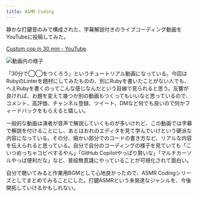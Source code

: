 ```yaml
---
title: ASMR Coding
---
```

静かな打鍵音のみで構成された、字幕解説付きのライブコーディング動画をYouTubeに投稿してみた。

[Custom cop in 30 min - YouTube](https://www.youtube.com/watch?v=HTuNoq9aEWQ)

![](https://lh3.googleusercontent.com/docs/ADP-6oGE_NlJr-_MPFvWnice9tpeck8Uxfm6X1NFHTIT1TlZzoINbh8VJwQHxNfeB0_BBTxPgB5u5byaRqi_rIYiefzIecQQurHksKzAHY_eP7n4fByDS7SUMt8mR_F96uaDZO1dEOb4V1HkXg2Aywb2mL1hwWoD0neFRAWh0PJoRVOIHLic7yp15JP__0DOQGW2RebCQTpl-bEL3D0vyRP3Ih0WPchrA5ckLCXk1E38OEmRpYoPqsLKsEpEZv9r2KlEHpDjcWsYZLtwq6CtV5MaOL9hgfissvb9NZZIvwYSEkdxPXSotADNwIOSZDj6d63YmueMJUNnvZxkLZFTRA_vd15W69UbADdF_OE2dsMIDeW_WXoKiuFCyKJMTR0I_Lv_naME45NYUnuEnFJ0BDlY7SgbG9Kc80YbUOXeBZ84tkuUbWZvce3U9x6ZLISHPS5LCRvWDUezF06nWXnq5GxDzaBtH1E8xDtR9dAHvmKB8OA-IGBBZBt1hYp7R_qSTLbxrNva5LxQo-J6s4p1x9RrwsF51VHiDls8cfwUymDz7qESONb_i-In-P0fDabXiZSAWh-jFetLMqskuhrI2Z8Ku1H7r3kBdruYFGYOfYfXIiFZXHiAaDVxIkTprVwlChf2tTILHBN5f1PfPfTNvOkhAxpwfalQCfECgyR7XHZ6Gs8APIWL1HMri5_uACXfdxnjtbLCfy2l1ll7oOUv03WKEYaKyz1M8b1_hOY17WsO3omkDFEGVH5m6hTd4FSRgE5cHaDof4VKjXs0XSP3PKVtdIPZX2-8cgudqolq73C17OAVqhvAtLtseylqs4tXkJg6OUTdq-pFlbjFZQg-jV2ve-_Zc3-INA-rL8XxuzF9dI6y1POn_mDXJ8UIV6ehMGpK4KRQ0_KyDmMDr0axZz-GUpm2vnTdVqlSOgOEbM7hcLwPjQd5dRa390LJhOXHW2RNYdcTDk6liG2vcM9hVOFkAQlTaKNEtbH8JQnv4_CkMeBXS-IxERTmVJ_8ajyFFLEHaCs6hJOl9evjdNY-4tgc43QWZL-furzs-DBDTpfSOC6nSbuCVgb1Qwfwm9OIxY6E2omVKZz1riVlABMHztaigv_9oY9PObkb_DCJspZqGLdFNSoGRYOgPY7d9PJKH7EycACaf2ANC8JfbObD1h6H4AaKerr3igdLWBs1WRtORGluFXHGUaBqzMlQ_5kBMVqnUulWUf5OF3AlnS1IVYh07EPUc1D_8KarfP8YWVpZRux2o5QTNQ "動画内の様子")

「30分で◯◯をつくろう」というチュートリアル動画になっている。今回はRubyのLinterを題材にしてみたものの、別にRubyを書いたことがない人でも、へえRubyを書くのってこんな感じなんだという目線で見られると思う。反響が良ければ、お題を変えて幾つか別の動画もつくってもいいなと思っているので、コメント、高評価、チャンネル登録、ツイート、DMなど何でも良いので何かフィードバックをもらえると嬉しい。

一般的な動画は演者が音声で解説していくものが多いけれど、この動画では字幕で解説を付けることにし、あとはおれのエディタを見て学んでいけという硬派な内容になっている。その分、細かい部分でのコードの書き方など、リアルな内容を伝えられると思っている。自分で自分のコーディングの様子を見ていても「こいつめっちゃコピペするやん」「GitHub Copilotやっぱり賢いな」「マルチカーソルやっぱ便利だな」など、普段無意識にやっていることが可視化されて面白い。

自分で聴いてみると作業用BGMとして心地良かったので、ASMR Codingシリーズとしてまとめてみることにした。打鍵ASMRという未発達なジャンルを、今後開拓していけるかもしれない。
